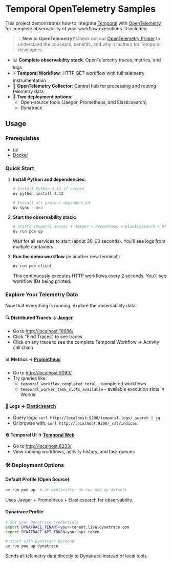 # Temporal OpenTelemetry Samples

This project demonstrates how to integrate [Temporal][1] with [OpenTelemetry][2] for complete observability of your workflow executions. It includes:

> 💡 **New to OpenTelemetry?** Check out our [OpenTelemetry Primer](docs/opentelemetry-primer.md) to understand the concepts, benefits, and why it matters for Temporal developers.

- 📊 **Complete observability stack**: OpenTelemetry traces, metrics, and logs
- ⚡ **Temporal Workflow**: HTTP GET workflow with full telemetry instrumentation
- 🔄 **OpenTelemetry Collector**: Central hub for processing and routing telemetry data
- 🚀 **Two deployment options**:
  - Open-source tools (Jaeger, Prometheus, and Elasticsearch)
  - Dynatrace

## Usage

### Prerequisites

- [uv](https://docs.astral.sh/uv/getting-started/installation/)
- [Docker](https://docs.docker.com/engine/install/)

### Quick Start

1. **Install Python and dependencies:**

    ```bash
    # Install Python 3.12 if needed
    uv python install 3.12

    # Install all project dependencies
    uv sync --dev
    ```

1. **Start the observability stack:**

    ```bash
    # Starts Temporal server + Jaeger + Prometheus + Elasticsearch + OTEL Collector
    uv run poe up
    ```

    Wait for all services to start (about 30-60 seconds). You'll see logs from multiple containers.

1. **Run the demo workflow** (in another new terminal):

    ```bash
    uv run poe client
    ```

    This continuously executes HTTP workflows every 2 seconds. You'll see workflow IDs being printed.

### Explore Your Telemetry Data

Now that everything is running, explore the observability data:

#### 🔍 **Distributed Traces** → [Jaeger][3]

- Go to [http://localhost:16686/](http://localhost:16686/)
- Click "Find Traces" to see traces
- Click on any trace to see the complete Temporal Workflow → Activity call chain

#### 📊 **Metrics** → [Prometheus][4]

- Go to [http://localhost:9090/](http://localhost:9090/)
- Try queries like:
  - `temporal_workflow_completed_total` - completed workflows
  - `temporal_worker_task_slots_available` - available execution slots in Worker

#### 📝 **Logs** → [Elasticsearch][5]

- Query logs: `curl http://localhost:9200/temporal-logs/_search | jq`
- Or browse with: `curl http://localhost:9200/_cat/indices`

#### ⚙️ **Temporal UI** → [Temporal Web](http://localhost:8233/)

- Go to [http://localhost:8233/](http://localhost:8233/)
- View running workflows, activity history, and task queues

### 🛠️ Deployment Options

#### Default Profile (Open Source)

```bash
uv run poe up  # or explicitly: uv run poe up default
```

Uses Jaeger + Prometheus + Elasticsearch for observability.

#### Dynatrace Profile

```bash
# Set your Dynatrace credentials
export DYNATRACE_TENANT=your-tenant.live.dynatrace.com
export DYNATRACE_API_TOKEN=your-api-token

# Start with Dynatrace backend
uv run poe up dynatrace
```

Sends all telemetry data directly to Dynatrace instead of local tools.

[1]: https://docs.temporal.io/encyclopedia/temporal-sdks#official-sdks
[2]: https://opentelemetry.io/docs/
[3]: https://www.jaegertracing.io/
[4]: https://prometheus.io/
[5]: https://www.elastic.co/elasticsearch
